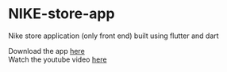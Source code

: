 # NIKE-store-app
Nike store application (only front end) built using flutter and dart

Download the app [here](https://drive.google.com/file/d/1T7O4jdEwEa4-h8dB2lDSt-iahPiewZYu/view?usp=sharing)   
Watch the youtube video [here](https://youtu.be/WMql2qeTOjw)
